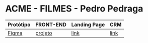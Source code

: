 # ACME - FILMES - Pedro Pedraga

Protótipo | FRONT-END | Landing Page | CRM
----------|-----------|--------------|-----
[Figma][link1] | [projeto][link2] | [link][link3] | [link][link3] 


[link1]: (https://www.figma.com/file/fCXIeHbD7sOajG9KUdZDuh/FilmesAcme?type=design&node-id=5-127&mode=design&t=6AgLd1eFhqu2mQEf-0)
[link2]: https://github.com/fernandoleonid/strange-2022
[link3]: https://fernandoleonid.github.io/strange-2022/
